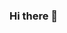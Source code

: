 ### Hi there 👋

<!--

Here are some ideas to get you started:

- 🔭 I’m currently working on [LibrePhotos-Frontend](https://github.com/luisliz/librephotos-frontend)
- 🌱 I’m currently learning: Go & React
- 🤔 I’m looking for help with: Go w/ Grpc
- 💬 Ask me about: Code and servers
- 📫 How to reach me: https://twitter.com/luijli
- 😄 Pronouns: he/him

[![Anurag's github stats](https://github-readme-stats.vercel.app/api?username=luisliz&show_icons=true&theme=dark)](https://github.com/anuraghazra/github-readme-stats)
